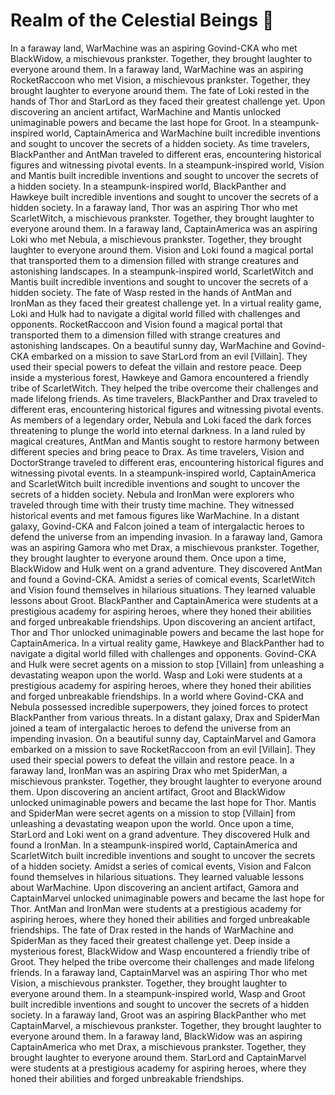 # Realm of the Celestial Beings :game_die: 

In a faraway land, WarMachine was an aspiring Govind-CKA who met BlackWidow, a mischievous prankster. Together, they brought laughter to everyone around them.
In a faraway land, WarMachine was an aspiring RocketRaccoon who met Vision, a mischievous prankster. Together, they brought laughter to everyone around them.
The fate of Loki rested in the hands of Thor and StarLord as they faced their greatest challenge yet.
Upon discovering an ancient artifact, WarMachine and Mantis unlocked unimaginable powers and became the last hope for Groot.
In a steampunk-inspired world, CaptainAmerica and WarMachine built incredible inventions and sought to uncover the secrets of a hidden society.
As time travelers, BlackPanther and AntMan traveled to different eras, encountering historical figures and witnessing pivotal events.
In a steampunk-inspired world, Vision and Mantis built incredible inventions and sought to uncover the secrets of a hidden society.
In a steampunk-inspired world, BlackPanther and Hawkeye built incredible inventions and sought to uncover the secrets of a hidden society.
In a faraway land, Thor was an aspiring Thor who met ScarletWitch, a mischievous prankster. Together, they brought laughter to everyone around them.
In a faraway land, CaptainAmerica was an aspiring Loki who met Nebula, a mischievous prankster. Together, they brought laughter to everyone around them.
Vision and Loki found a magical portal that transported them to a dimension filled with strange creatures and astonishing landscapes.
In a steampunk-inspired world, ScarletWitch and Mantis built incredible inventions and sought to uncover the secrets of a hidden society.
The fate of Wasp rested in the hands of AntMan and IronMan as they faced their greatest challenge yet.
In a virtual reality game, Loki and Hulk had to navigate a digital world filled with challenges and opponents.
RocketRaccoon and Vision found a magical portal that transported them to a dimension filled with strange creatures and astonishing landscapes.
On a beautiful sunny day, WarMachine and Govind-CKA embarked on a mission to save StarLord from an evil [Villain]. They used their special powers to defeat the villain and restore peace.
Deep inside a mysterious forest, Hawkeye and Gamora encountered a friendly tribe of ScarletWitch. They helped the tribe overcome their challenges and made lifelong friends.
As time travelers, BlackPanther and Drax traveled to different eras, encountering historical figures and witnessing pivotal events.
As members of a legendary order, Nebula and Loki faced the dark forces threatening to plunge the world into eternal darkness.
In a land ruled by magical creatures, AntMan and Mantis sought to restore harmony between different species and bring peace to Drax.
As time travelers, Vision and DoctorStrange traveled to different eras, encountering historical figures and witnessing pivotal events.
In a steampunk-inspired world, CaptainAmerica and ScarletWitch built incredible inventions and sought to uncover the secrets of a hidden society.
Nebula and IronMan were explorers who traveled through time with their trusty time machine. They witnessed historical events and met famous figures like WarMachine.
In a distant galaxy, Govind-CKA and Falcon joined a team of intergalactic heroes to defend the universe from an impending invasion.
In a faraway land, Gamora was an aspiring Gamora who met Drax, a mischievous prankster. Together, they brought laughter to everyone around them.
Once upon a time, BlackWidow and Hulk went on a grand adventure. They discovered AntMan and found a Govind-CKA.
Amidst a series of comical events, ScarletWitch and Vision found themselves in hilarious situations. They learned valuable lessons about Groot.
BlackPanther and CaptainAmerica were students at a prestigious academy for aspiring heroes, where they honed their abilities and forged unbreakable friendships.
Upon discovering an ancient artifact, Thor and Thor unlocked unimaginable powers and became the last hope for CaptainAmerica.
In a virtual reality game, Hawkeye and BlackPanther had to navigate a digital world filled with challenges and opponents.
Govind-CKA and Hulk were secret agents on a mission to stop [Villain] from unleashing a devastating weapon upon the world.
Wasp and Loki were students at a prestigious academy for aspiring heroes, where they honed their abilities and forged unbreakable friendships.
In a world where Govind-CKA and Nebula possessed incredible superpowers, they joined forces to protect BlackPanther from various threats.
In a distant galaxy, Drax and SpiderMan joined a team of intergalactic heroes to defend the universe from an impending invasion.
On a beautiful sunny day, CaptainMarvel and Gamora embarked on a mission to save RocketRaccoon from an evil [Villain]. They used their special powers to defeat the villain and restore peace.
In a faraway land, IronMan was an aspiring Drax who met SpiderMan, a mischievous prankster. Together, they brought laughter to everyone around them.
Upon discovering an ancient artifact, Groot and BlackWidow unlocked unimaginable powers and became the last hope for Thor.
Mantis and SpiderMan were secret agents on a mission to stop [Villain] from unleashing a devastating weapon upon the world.
Once upon a time, StarLord and Loki went on a grand adventure. They discovered Hulk and found a IronMan.
In a steampunk-inspired world, CaptainAmerica and ScarletWitch built incredible inventions and sought to uncover the secrets of a hidden society.
Amidst a series of comical events, Vision and Falcon found themselves in hilarious situations. They learned valuable lessons about WarMachine.
Upon discovering an ancient artifact, Gamora and CaptainMarvel unlocked unimaginable powers and became the last hope for Thor.
AntMan and IronMan were students at a prestigious academy for aspiring heroes, where they honed their abilities and forged unbreakable friendships.
The fate of Drax rested in the hands of WarMachine and SpiderMan as they faced their greatest challenge yet.
Deep inside a mysterious forest, BlackWidow and Wasp encountered a friendly tribe of Groot. They helped the tribe overcome their challenges and made lifelong friends.
In a faraway land, CaptainMarvel was an aspiring Thor who met Vision, a mischievous prankster. Together, they brought laughter to everyone around them.
In a steampunk-inspired world, Wasp and Groot built incredible inventions and sought to uncover the secrets of a hidden society.
In a faraway land, Groot was an aspiring BlackPanther who met CaptainMarvel, a mischievous prankster. Together, they brought laughter to everyone around them.
In a faraway land, BlackWidow was an aspiring CaptainAmerica who met Drax, a mischievous prankster. Together, they brought laughter to everyone around them.
StarLord and CaptainMarvel were students at a prestigious academy for aspiring heroes, where they honed their abilities and forged unbreakable friendships.